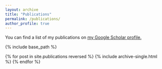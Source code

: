```yaml
---
layout: archive
title: "Publications"
permalink: /publications/
author_profile: true
---
```


You can find a list of my publications on <u><a href="https://scholar.google.com/citations?user=EW1iZEMAAAAJ">my Google Scholar profile</a>.</u>

{% include base_path %}

{% for post in site.publications reversed %}
  {% include archive-single.html %}
{% endfor %}
